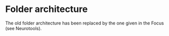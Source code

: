# Folder architecture

The old folder architecture has been replaced by the one given in the Focus (see Neurotools).